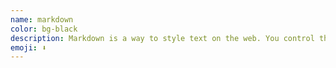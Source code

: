 ```yaml
---
name: markdown
color: bg-black
description: Markdown is a way to style text on the web. You control the display of the document - formatting words as bold or italic, adding images and creating lists are just a few of the things we can do.
emoji: ⬇️
---
```

